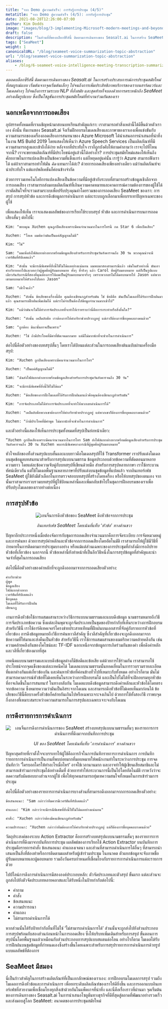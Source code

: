 ```yaml
---
title: "จาก Demo สู่ความสำเร็จ: การรับรู้การประชุม (4/5)"
metatitle: "จาก Demo สู่ความสำเร็จ (4/5): การรับรู้การประชุม"
date: 2021-08-28T12:26:00-07:00
author: Kim Dodds
image: "images/blog/3-implementing-Microsoft-modern-meetings-and-beyond/SeaMeet animation.gif"
draft: false
description: "ในส่วนที่สี่ของบล็อกซีรีส์นี้ ติดตามการเดินทางของ Seasalt.ai ในการสร้าง SeaMeet ซึ่งเป็นโซลูชันการประชุมสมัยใหม่ที่ทำงานร่วมกันของเรา"
tags: ["SeaMeet"]
weight: 1  
canonicalURL: "/blog/seameet-voice-summarization-topic-abstraction"
url: "/blog/seameet-voice-summarization-topic-abstraction"
aliases:
    - /blog/6-seameet-voice-intelligence-meeting-transcription-summarization-topic-abstraction-action-extraction/
---
```


*ตลอดบล็อกซีรีส์นี้ ติดตามการเดินทางของ Seasalt.ai ในการสร้างประสบการณ์การประชุมสมัยใหม่ที่สมบูรณ์แบบ เริ่มต้นจากจุดเริ่มต้นเล็กๆ ไปจนถึงการเพิ่มประสิทธิภาพบริการของเราบนฮาร์ดแวร์และโมเดลต่างๆ ไปจนถึงการรวมระบบ NLP ที่ล้ำสมัย และสุดท้ายก็จบลงด้วยการตระหนักถึง SeaMeet อย่างเต็มรูปแบบ ซึ่งเป็นโซลูชันการประชุมสมัยใหม่ที่ทำงานร่วมกันของเรา*

## นอกเหนือจากการถอดเสียง

อุปสรรคทั้งหมดที่เราเผชิญหน้ามาสอนบทเรียนสำคัญแก่เรา: เราสามารถทำสิ่งเหล่านี้ได้ดีขึ้นด้วยตัวเราเอง
ดังนั้น ทีมงานของ Seasalt.ai จึงเริ่มฝึกอบรมโมเดลเสียงและภาษาของเราเองเพื่อแข่งขันกับความสามารถของเครื่องถอดเสียงการสนทนาของ Azure
Microsoft ได้นำเสนอการนำเสนอที่น่าทึ่งในงาน MS Build 2019 โดยแสดงให้เห็นว่า Azure Speech Services เป็นผลิตภัณฑ์ที่มีความสามารถสูงและเข้าถึงได้ง่าย
หลังจากที่ประทับใจ เราก็ถูกบังคับให้ถามคำถามว่า เราจะไปที่ไหนจากนี้?
เราจะขยายผลิตภัณฑ์ที่มีประโยชน์อยู่แล้วนี้ได้อย่างไร? การประชุมสมัยใหม่แสดงให้เห็นถึงศักยภาพในการแปลงเสียงเป็นข้อความที่แข็งแกร่ง แต่ก็หยุดอยู่แค่นั้น
เรารู้ว่า Azure สามารถฟังเราได้ แต่ถ้าเราสามารถทำให้มัน *คิด* แทนเราได้ล่ะ?
ด้วยการถอดเสียงเพียงอย่างเดียว แม้ว่าผลิตภัณฑ์จะน่าประทับใจ แต่แอปพลิเคชันก็ค่อนข้างจำกัด

ด้วยการรวมเทคโนโลยีการแปลงเสียงเป็นข้อความที่มีอยู่เข้ากับระบบที่สามารถสร้างข้อมูลเชิงลึกจากการถอดเสียง เราสามารถส่งมอบผลิตภัณฑ์ที่เกินความคาดหมายและคาดการณ์ความต้องการของผู้ใช้ได้
เราตัดสินใจที่จะรวมสามระบบเพื่อปรับปรุงคุณค่าโดยรวมของการถอดเสียง SeaMeet ของเรา: การสรุป การสรุปหัวข้อ และการดึงข้อมูลการดำเนินการ
แต่ละระบบถูกเลือกมาเพื่อบรรเทาปัญหาเฉพาะของผู้ใช้

เพื่อแสดงให้เห็น เราจะแสดงผลลัพธ์ของการเรียกใช้ระบบสรุป หัวข้อ และการดำเนินการบนการถอดเสียงสั้นๆ ต่อไปนี้:

```
Kim: "ขอบคุณ Xuchen คุณถูกปิดเสียงเพราะมีคนจำนวนมากในการโทรนี้ กด Star 6 เพื่อเปิดเสียง"

Xuchen: "โอเค ผมคิดว่ามันเป็นแค่สัญญาณไม่ดี"

Kim: "ใช่"

Sam: "ผมเพิ่งส่งไฟล์แยกต่างหากพร้อมข้อมูลเสียงสำหรับการประชุมวันอังคารจนถึง 30 วัน พวกคุณน่าจะมีเวอร์ชันที่อัปเดตแล้ว"

Kim: "ดังนั้น จะมีกรณีพิเศษที่สิ่งนี้ใช้ไม่ได้ผลอย่างแน่นอน ผมพบมาสองสามกรณีแล้ว เช่นในตัวอย่างนี้ มันเอาคำกริยาออกไปและบอกว่าผู้พูดคือผู้รับมอบหมาย ทั้งๆ ที่จริงๆ แล้ว Carol คือผู้รับมอบหมาย แต่ก็เป็นรูปแบบเดียวกันกับกรณีที่สองที่คุณต้องการให้ผมเป็นผู้รับมอบหมายจริงๆ เพราะพวกเขาไม่ได้มอบหมายให้ Jason แต่พวกเขามอบหมายให้ตัวเองไปบอก Jason"

Sam: "เข้าใจแล้ว"

Xuchen: "ดังนั้น ข้อเสียของเรื่องนี้คือ คุณต้องเขียนกฎสำหรับมัน ใช่ ข้อดีคือ มันเป็นโมเดลที่ได้รับการฝึกฝนมาแล้ว คุณสามารถฝึกฝนเพิ่มเติมได้ แต่เราไม่จำเป็นต้องใส่ข้อมูลจำนวนมากเข้าไป"

Kim: "แม้ว่ามันจะไม่ได้ทำการจัดประเภทที่จะทำให้เราทราบว่านี่คือการกระทำหรือสิ่งอื่นใด?"

Xuchen: "ดังนั้น เคล็ดลับคือ เราต้องการให้คำกริยาช่วยปรากฏอยู่ แต่เราก็ต้องการชื่อบุคคลบางคนด้วย"

Sam: "ถูกต้อง มิฉะนั้นอาจเป็นเพราะ"

Xuchen: "ใช่ ถ้ามีประโยคที่มีคำที่ชัดเจนมากมาย แต่มีไม่มากนักที่จะช่วยในการดำเนินการ"
```

ต่อไปนี้คือตัวอย่างของบทสรุปสั้นๆ โดยเราได้ป้อนแต่ละส่วนในการถอดเสียงต้นฉบับผ่านเครื่องมือสรุป:

```
Kim: "Xuchen ถูกปิดเสียงเพราะมีคนจำนวนมากในการโทร"

Xuchen: "เป็นแค่สัญญาณไม่ดี"

Sam: "ฉันส่งไฟล์แยกต่างหากพร้อมข้อมูลเสียงสำหรับการประชุมวันอังคารจนถึง 30 วัน"

Kim: "จะมีกรณีพิเศษที่สิ่งนี้ใช้ไม่ได้ผล"

Xuchen: "ข้อเสียของการฝึกโมเดลที่ได้รับการฝึกฝนมาแล้วคือคุณต้องเขียนกฎสำหรับมัน"

Kim: "การจัดประเภทไม่ได้ทำการจัดประเภทที่จะทำให้พวกเขาดำเนินการได้"

Xuchen: "เคล็ดลับคือพวกเขาต้องการให้คำกริยาช่วยปรากฏอยู่ แต่พวกเขาก็ต้องการชื่อบุคคลบางคนด้วย"

Xuchen: "ถ้ามีประโยคที่มีคำพูด ไม่มากนักที่จะช่วยในการดำเนินการ"
```

และตัวอย่างนี้แสดงให้เห็นการประชุมทั้งหมดที่สรุปเป็นย่อหน้าเดียว:

```
“Xuchen ถูกปิดเสียงเพราะมีคนจำนวนมากในการโทร Sam ส่งไฟล์แยกต่างหากพร้อมข้อมูลเสียงสำหรับการประชุมวันอังคารจนถึง 30 วัน Xuchen พบกรณีพิเศษบางกรณีที่ผู้พูดคือผู้รับมอบหมาย”
```

หัวใจหลักของทั้งส่วนสรุปแบบสั้นและแบบยาวคือโมเดลสรุปที่ใช้ Transformer
เราปรับแต่งโมเดลบนชุดข้อมูลบทสนทนาสำหรับการสรุปแบบนามธรรม
ข้อมูลประกอบด้วยข้อความที่ตัดตอนมาหลายความยาว โดยแต่ละข้อความจับคู่กับบทสรุปที่เขียนด้วยมือ
สำหรับการสรุปหลายภาษา เราใช้กระบวนทัศน์เดียวกัน แต่ใช้โมเดลพื้นฐานหลายภาษาที่ปรับแต่งบนชุดข้อมูลที่แปลแล้ว
จากอินเทอร์เฟซ SeaMeet ผู้ใช้ยังมีตัวเลือกในการตรวจสอบบทสรุปที่สร้างโดยเครื่อง หรือให้บทสรุปของตนเอง
จากนั้นเราสามารถรวบรวมบทสรุปที่ผู้ใช้ป้อนเหล่านี้และเพิ่มกลับเข้าไปในชุดการฝึกอบรมของเราเพื่อปรับปรุงโมเดลของเราอย่างต่อเนื่อง

## การสรุปหัวข้อ

<center>
<img src="/images/blog/6-seameet-voice-intelligence-meeting-transcription-summarization-topic-abstraction-action-extraction/topics.png" alt="เอนจิ้นการดึงหัวข้อของ SeaMeet ดึงหัวข้อจากการประชุม"/>

*อินเทอร์เฟซ SeaMeet โดยเน้นที่แท็บ ‘หัวข้อ’ ทางด้านขวา*
</center>

ปัญหาอีกประการหนึ่งเมื่อต้องจัดการกับชุดการถอดเสียงจำนวนมากคือการจัดระเบียบ การจัดหมวดหมู่ และการค้นหา
ด้วยการสรุปคำหลักและหัวข้อจากการถอดเสียงโดยอัตโนมัติ เราสามารถให้ผู้ใช้มีวิธีที่ง่ายดายในการติดตามการประชุมบางอย่าง หรือแม้แต่ส่วนเฉพาะของการประชุมที่กำลังมีการอภิปรายหัวข้อที่เกี่ยวข้อง
นอกจากนี้ หัวข้อเหล่านี้ยังทำหน้าที่เป็นอีกวิธีหนึ่งในการสรุปข้อมูลที่สำคัญและน่าจดจำที่สุดในการถอดเสียง

ต่อไปนี้คือตัวอย่างของคำหลักที่จะถูกดึงออกมาจากการถอดเสียงตัวอย่าง:

```
คำกริยาช่วย
ผู้พูด
ข้อมูลเสียง
ไฟล์แยกต่างหาก
เวอร์ชันที่อัปเดตแล้ว
ชื่อบุคคล
โมเดลที่ได้รับการฝึกฝน
เขียนกฎ
```

งานการดึงหัวข้อใช้การผสมผสานระหว่างวิธีการแบบนามธรรมและแบบดึงข้อมูล
นามธรรมหมายถึงวิธีการจัดประเภทข้อความ ซึ่งแต่ละอินพุตจะถูกจัดประเภทเป็นชุดของป้ายกำกับที่เห็นระหว่างการฝึกอบรม
สำหรับวิธีนี้ เราใช้อาร์คิเทคเจอร์โครงข่ายประสาทเทียมที่ฝึกฝนบนเอกสารที่จับคู่กับรายการหัวข้อที่เกี่ยวข้อง
การดึงข้อมูลหมายถึงวิธีการค้นหาวลีสำคัญ ซึ่งวลีสำคัญที่เกี่ยวข้องจะถูกดึงออกมาจากข้อความที่ให้มาและส่งคืนเป็นหัวข้อ
สำหรับวิธีนี้ เราใช้การผสมผสานของเมตริกความคล้ายคลึงกัน เช่น ความคล้ายคลึงกันของโคไซน์และ TF-IDF นอกเหนือจากข้อมูลการเกิดร่วมกันของคำ เพื่อดึงคำหลักและวลีที่เกี่ยวข้องมากที่สุด

เทคนิคแบบนามธรรมและแบบดึงข้อมูลต่างก็มีข้อดีและข้อเสีย แต่ด้วยการใช้ร่วมกัน เราสามารถใช้ประโยชน์จากจุดแข็งของแต่ละเทคนิคได้
โมเดลแบบนามธรรมนั้นยอดเยี่ยมในการรวบรวมรายละเอียดที่แตกต่างกันแต่เกี่ยวข้องกัน และค้นหาหัวข้อที่ค่อนข้างทั่วไปที่เหมาะกับทั้งหมด
อย่างไรก็ตาม มันไม่สามารถคาดการณ์หัวข้อที่ไม่เคยเห็นในระหว่างการฝึกอบรมได้ และเป็นไปไม่ได้ที่จะฝึกอบรมทุกหัวข้อที่อาจเกิดขึ้นในการสนทนา!
ในทางกลับกัน โมเดลแบบดึงข้อมูลสามารถดึงคำหลักและหัวข้อได้โดยตรงจากข้อความ ซึ่งหมายความว่ามันเป็นอิสระจากโดเมน และสามารถดึงหัวข้อที่ไม่เคยเห็นมาก่อนได้ ข้อเสียของวิธีนี้คือบางครั้งหัวข้อก็คล้ายกันเกินไปหรือเฉพาะเจาะจงเกินไป ด้วยการใช้ทั้งสองวิธี เราพบจุดกึ่งกลางที่เหมาะสมระหว่างความสามารถในการสรุปและเฉพาะเจาะจงกับโดเมน

## การดึงรายการการดำเนินการ

<center>
<img src="/images/blog/6-seameet-voice-intelligence-meeting-transcription-summarization-topic-abstraction-action-extraction/actions.png" alt="เอนจิ้นการดึงการดำเนินการของ SeaMeet สร้างบทสรุปแบบนามธรรมสั้นๆ ของรายการการดำเนินการที่ดึงมาจากบันทึกการประชุม"/>

*UI ของ SeaMeet โดยเน้นที่แท็บ ‘การดำเนินการ’ ทางด้านขวา*
</center>

ปัญหาสุดท้ายที่เราตั้งใจจะบรรเทาให้ผู้ใช้คือภารกิจในการบันทึกรายการการดำเนินการ
การบันทึกรายการการดำเนินการเป็นงานที่พบบ่อยมากที่มอบหมายให้พนักงานทำในระหว่างการประชุม
การจดบันทึกว่า ‘ใครบอกใครให้ทำอะไรเมื่อไหร่’ อาจใช้เวลานานมาก และอาจทำให้ผู้เขียนเสียสมาธิและไม่สามารถเข้าร่วมการประชุมได้อย่างเต็มที่
ด้วยการทำให้กระบวนการนี้เป็นไปโดยอัตโนมัติ เราหวังว่าจะลดความรับผิดชอบบางส่วนจากผู้ใช้ เพื่อให้ทุกคนสามารถทุ่มเทความสนใจทั้งหมดในการเข้าร่วมการประชุม

ต่อไปนี้คือตัวอย่างของรายการการดำเนินการบางส่วนที่สามารถดึงออกมาจากการถอดเสียงตัวอย่าง:

```
ข้อเสนอแนะ: "Sam กล่าวว่าทีมควรมีเวอร์ชันที่อัปเดตแล้ว"

คำแถลง: "Kim กล่าวว่าจะมีกรณีพิเศษที่สิ่งนี้ใช้ไม่ได้ผลอย่างแน่นอน"

คำสั่ง: "Xuchen กล่าวว่าต้องมีคนเขียนกฎสำหรับมัน"

ความปรารถนา: "Xuchen กล่าวว่าทีมต้องการให้คำกริยาช่วยปรากฏอยู่ แต่ก็ต้องการชื่อบุคคลบางคนด้วย"
```

วัตถุประสงค์ของระบบ Action Extractor คือการสร้างบทสรุปแบบนามธรรมสั้นๆ ของรายการการดำเนินการที่ดึงมาจากบันทึกการประชุม
ผลลัพธ์ของการเรียกใช้ Action Extractor บนบันทึกการประชุมคือรายการคำสั่ง ข้อเสนอแนะ คำแถลงเจตนา และส่วนที่สามารถดำเนินการได้อื่นๆ ที่สามารถนำเสนอเป็นสิ่งที่ต้องทำหรือการติดตามผลสำหรับผู้เข้าร่วมประชุม
ในอนาคต ตัวแยกข้อมูลจะจับภาพชื่อผู้รับมอบหมายและผู้มอบหมาย รวมถึงวันครบกำหนดที่เชื่อมโยงกับรายการการดำเนินการแต่ละรายการด้วย

ไปป์ไลน์การดึงการดำเนินการมีสององค์ประกอบหลัก: ตัวจัดประเภทและตัวสรุป
ขั้นแรก แต่ละส่วนจะถูกส่งไปยังตัวจัดประเภทหลายคลาสและได้รับหนึ่งในป้ายกำกับต่อไปนี้:

- คำถาม
- คำสั่ง
- ข้อเสนอแนะ
- ความปรารถนา
- คำแถลง
- ไม่สามารถดำเนินการได้

หากส่วนนั้นได้รับป้ายกำกับอื่นที่ไม่ใช่ ‘ไม่สามารถดำเนินการได้’ ส่วนนั้นจะถูกส่งไปยังส่วนประกอบการสรุปพร้อมกับสองส่วนก่อนหน้าในการถอดเสียง ซึ่งให้บริบทเพิ่มเติมสำหรับการสรุป
ขั้นตอนการสรุปนั้นโดยพื้นฐานแล้วเหมือนกับส่วนประกอบการสรุปแบบสแตนด์อโลน อย่างไรก็ตาม โมเดลได้รับการฝึกฝนบนชุดข้อมูลที่กำหนดเองซึ่งสร้างขึ้นโดยเฉพาะสำหรับการสรุปรายการการดำเนินการด้วยรูปแบบผลลัพธ์ที่ต้องการ

## SeaMeet มีสมอง

นี่เป็นก้าวสำคัญในการสร้างผลิตภัณฑ์ที่เป็นเอกลักษณ์ของเราเอง: การฝึกอบรมโมเดลการสรุป รวมถึงโมเดลการดึงหัวข้อและการดำเนินการ เพื่อยกระดับผลิตภัณฑ์ของเราให้ดียิ่งขึ้น และการออกแบบอินเทอร์เฟซที่สวยงามเพื่อเชื่อมโยงทุกสิ่งเข้าด้วยกันในแพ็คเกจที่น่าทึ่ง
และนี่คือเรื่องราวที่ผ่านมา จุดเริ่มต้นของการเดินทางของ Seasalt.ai ในการนำเสนอโซลูชันทางธุรกิจที่ดีที่สุดสู่ตลาดที่พัฒนาอย่างรวดเร็วและส่งมอบสู่โลก SeaMeet: อนาคตของการประชุมสมัยใหม่
